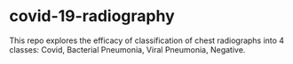 # covid-19-radiography
This repo explores the efficacy of classification of chest radiographs into 4 classes: Covid, Bacterial Pneumonia, Viral Pneumonia, Negative.

